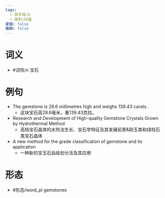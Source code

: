 ```yaml
---
tags:
  - 首字母/G
  - 级别/托福
掌握: false
模糊: false
---
```

# 词义
- #词性/n  宝石
# 例句
- The gemstone is 28.6 millimetres high and weighs 139.43 carats .
	- 这块宝石高28.6毫米，重139.43克拉。
- Research and Development of High-quality Gemstone Crystals Grown by Hydrothermal Method
	- 高档宝石晶体的水热法生长、宝石学特征及其发展前景&刚玉类和绿柱石类宝石晶体
- A new method for the grade classification of gemstone and its application
	- 一种新的宝玉石品级划分法及其应用
# 形态
- #形态/word_pl gemstones

